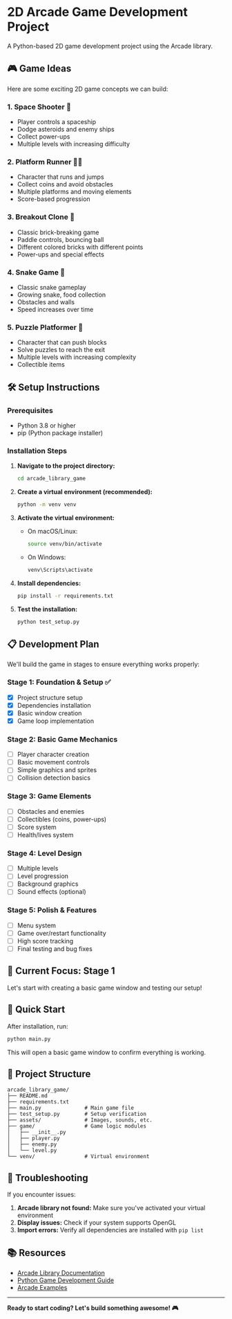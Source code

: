 # 2D Arcade Game Development Project

A Python-based 2D game development project using the Arcade library.

## 🎮 Game Ideas

Here are some exciting 2D game concepts we can build:

### 1. **Space Shooter** 🚀
- Player controls a spaceship
- Dodge asteroids and enemy ships
- Collect power-ups
- Multiple levels with increasing difficulty

### 2. **Platform Runner** 🏃‍♂️
- Character that runs and jumps
- Collect coins and avoid obstacles
- Multiple platforms and moving elements
- Score-based progression

### 3. **Breakout Clone** 🏓
- Classic brick-breaking game
- Paddle controls, bouncing ball
- Different colored bricks with different points
- Power-ups and special effects

### 4. **Snake Game** 🐍
- Classic snake gameplay
- Growing snake, food collection
- Obstacles and walls
- Speed increases over time

### 5. **Puzzle Platformer** 🧩
- Character that can push blocks
- Solve puzzles to reach the exit
- Multiple levels with increasing complexity
- Collectible items

## 🛠️ Setup Instructions

### Prerequisites
- Python 3.8 or higher
- pip (Python package installer)

### Installation Steps

1. **Navigate to the project directory:**
   ```bash
   cd arcade_library_game
   ```

2. **Create a virtual environment (recommended):**
   ```bash
   python -m venv venv
   ```

3. **Activate the virtual environment:**
   - On macOS/Linux:
     ```bash
     source venv/bin/activate
     ```
   - On Windows:
     ```bash
     venv\Scripts\activate
     ```

4. **Install dependencies:**
   ```bash
   pip install -r requirements.txt
   ```

5. **Test the installation:**
   ```bash
   python test_setup.py
   ```

## 📋 Development Plan

We'll build the game in stages to ensure everything works properly:

### **Stage 1: Foundation & Setup** ✅
- [x] Project structure setup
- [x] Dependencies installation
- [x] Basic window creation
- [x] Game loop implementation

### **Stage 2: Basic Game Mechanics**
- [ ] Player character creation
- [ ] Basic movement controls
- [ ] Simple graphics and sprites
- [ ] Collision detection basics

### **Stage 3: Game Elements**
- [ ] Obstacles and enemies
- [ ] Collectibles (coins, power-ups)
- [ ] Score system
- [ ] Health/lives system

### **Stage 4: Level Design**
- [ ] Multiple levels
- [ ] Level progression
- [ ] Background graphics
- [ ] Sound effects (optional)

### **Stage 5: Polish & Features**
- [ ] Menu system
- [ ] Game over/restart functionality
- [ ] High score tracking
- [ ] Final testing and bug fixes

## 🎯 Current Focus: Stage 1

Let's start with creating a basic game window and testing our setup!

## 🚀 Quick Start

After installation, run:
```bash
python main.py
```

This will open a basic game window to confirm everything is working.

## 📁 Project Structure

```
arcade_library_game/
├── README.md
├── requirements.txt
├── main.py              # Main game file
├── test_setup.py        # Setup verification
├── assets/              # Images, sounds, etc.
├── game/                # Game logic modules
│   ├── __init__.py
│   ├── player.py
│   ├── enemy.py
│   └── level.py
└── venv/                # Virtual environment
```

## 🐛 Troubleshooting

If you encounter issues:

1. **Arcade library not found:** Make sure you've activated your virtual environment
2. **Display issues:** Check if your system supports OpenGL
3. **Import errors:** Verify all dependencies are installed with `pip list`

## 📚 Resources

- [Arcade Library Documentation](https://arcade.academy/)
- [Python Game Development Guide](https://realpython.com/arcade-python-game-framework/)
- [Arcade Examples](https://arcade.academy/examples/)

---

**Ready to start coding? Let's build something awesome! 🎮**